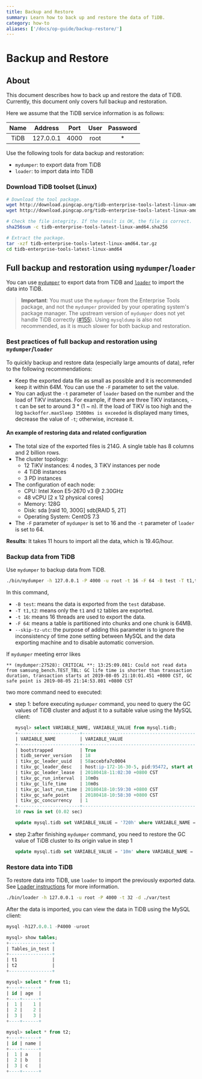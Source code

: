 ```yaml
---
title: Backup and Restore
summary: Learn how to back up and restore the data of TiDB.
category: how-to
aliases: ['/docs/op-guide/backup-restore/']
---
```


# Backup and Restore

## About

This document describes how to back up and restore the data of TiDB. Currently, this document only covers full backup and restoration.

Here we assume that the TiDB service information is as follows:

|Name|Address|Port|User|Password|
|:----:|:-------:|:----:|:----:|:------:|
|TiDB|127.0.0.1|4000|root|*|

Use the following tools for data backup and restoration:

- `mydumper`: to export data from TiDB
- `loader`: to import data into TiDB

### Download TiDB toolset (Linux)

```bash
# Download the tool package.
wget http://download.pingcap.org/tidb-enterprise-tools-latest-linux-amd64.tar.gz
wget http://download.pingcap.org/tidb-enterprise-tools-latest-linux-amd64.sha256

# Check the file integrity. If the result is OK, the file is correct.
sha256sum -c tidb-enterprise-tools-latest-linux-amd64.sha256

# Extract the package.
tar -xzf tidb-enterprise-tools-latest-linux-amd64.tar.gz
cd tidb-enterprise-tools-latest-linux-amd64
```

## Full backup and restoration using `mydumper`/`loader`

You can use [`mydumper`](/reference/tools/mydumper.md) to export data from TiDB and [`loader`](/reference/tools/loader.md) to import the data into TiDB.

> **Important**: You must use the `mydumper` from the Enterprise Tools package, and not the `mydumper` provided by your operating system's package manager. The upstream version of `mydumper` does not yet handle TiDB correctly ([#155](https://github.com/maxbube/mydumper/pull/155)). Using `mysqldump` is also not recommended, as it is much slower for both backup and restoration.

### Best practices of full backup and restoration using `mydumper`/`loader`

To quickly backup and restore data (especially large amounts of data), refer to the following recommendations:

- Keep the exported data file as small as possible and it is recommended keep it within 64M. You can use the `-F` parameter to set the value.
- You can adjust the `-t` parameter of `loader` based on the number and the load of TiKV instances. For example, if there are three TiKV instances, `-t` can be set to around 3 * (1 ~ n). If the load of TiKV is too high and the log `backoffer.maxSleep 15000ms is exceeded` is displayed many times, decrease the value of `-t`; otherwise, increase it.

#### An example of restoring data and related configuration

- The total size of the exported files is 214G. A single table has 8 columns and 2 billion rows.
- The cluster topology:
    - 12 TiKV instances: 4 nodes, 3 TiKV instances per node
    - 4 TiDB instances
    - 3 PD instances
- The configuration of each node:
    - CPU: Intel Xeon E5-2670 v3 @ 2.30GHz
    - 48 vCPU [2 x 12 physical cores]
    - Memory: 128G
    - Disk: sda [raid 10, 300G] sdb[RAID 5, 2T]
    - Operating System: CentOS 7.3
- The `-F` parameter of `mydumper` is set to 16 and the `-t` parameter of `loader` is set to 64.

**Results**: It takes 11 hours to import all the data, which is 19.4G/hour.

### Backup data from TiDB

Use `mydumper` to backup data from TiDB.

```bash
./bin/mydumper -h 127.0.0.1 -P 4000 -u root -t 16 -F 64 -B test -T t1,t2 --skip-tz-utc -o ./var/test
```

In this command,

- `-B test`: means the data is exported from the `test` database.
- `-T t1,t2`: means only the `t1` and `t2` tables are exported.
- `-t 16`: means 16 threads are used to export the data.
- `-F 64`: means a table is partitioned into chunks and one chunk is 64MB.
- `--skip-tz-utc`: the purpose of adding this parameter is to ignore the inconsistency of time zone setting between MySQL and the data exporting machine and to disable automatic conversion.

If `mydumper` meeting error likes

```log
** (mydumper:27528): CRITICAL **: 13:25:09.081: Could not read data from samsung_bench.TEST_TBL: GC life time is shorter than transaction duration, transaction starts at 2019-08-05 21:10:01.451 +0800 CST, GC safe point is 2019-08-05 21:14:53.801 +0800 CST
```

two more command need to executed:

- step 1: before executing `mydumper` command, you need to query the GC values of TiDB cluster and adjust it to a suitable value using the MySQL client:

  ```sql
  mysql> select VARIABLE_NAME, VARIABLE_VALUE from mysql.tidb;
  +-----------------------+------------------------------------------------------------------------------------------------+
  | VARIABLE_NAME         | VARIABLE_VALUE                                                                                 |
  +-----------------------+------------------------------------------------------------------------------------------------+
  | bootstrapped          | True                                                                                           |
  | tidb_server_version   | 18                                                                                             |
  | tikv_gc_leader_uuid   | 58accebfa7c0004                                                                                |
  | tikv_gc_leader_desc   | host:ip-172-16-30-5, pid:95472, start at 2018-04-11 13:43:30.73076656 +0800 CST m=+0.068873865 |
  | tikv_gc_leader_lease  | 20180418-11:02:30 +0800 CST                                                                    |
  | tikv_gc_run_interval  | 10m0s                                                                                          |
  | tikv_gc_life_time     | 10m0s                                                                                          |
  | tikv_gc_last_run_time | 20180418-10:59:30 +0800 CST                                                                    |
  | tikv_gc_safe_point    | 20180418-10:58:30 +0800 CST                                                                    |
  | tikv_gc_concurrency   | 1                                                                                              |
  +-----------------------+------------------------------------------------------------------------------------------------+
  10 rows in set (0.02 sec)

  update mysql.tidb set VARIABLE_VALUE = '720h' where VARIABLE_NAME = 'tikv_gc_life_time';
  ```

- step 2:after finishing `mydumper` command, you need to restore the GC value of TiDB cluster to its origin value in step 1
  
  ```sql
  update mysql.tidb set VARIABLE_VALUE = '10m' where VARIABLE_NAME = 'tikv_gc_life_time';
  ```

### Restore data into TiDB

To restore data into TiDB, use `loader` to import the previously exported data. See [Loader instructions](/reference/tools/loader.md) for more information.

```bash
./bin/loader -h 127.0.0.1 -u root -P 4000 -t 32 -d ./var/test
```

After the data is imported, you can view the data in TiDB using the MySQL client:

```sql
mysql -h127.0.0.1 -P4000 -uroot

mysql> show tables;
+----------------+
| Tables_in_test |
+----------------+
| t1             |
| t2             |
+----------------+

mysql> select * from t1;
+----+------+
| id | age  |
+----+------+
|  1 |    1 |
|  2 |    2 |
|  3 |    3 |
+----+------+

mysql> select * from t2;
+----+------+
| id | name |
+----+------+
|  1 | a    |
|  2 | b    |
|  3 | c    |
+----+------+
```
